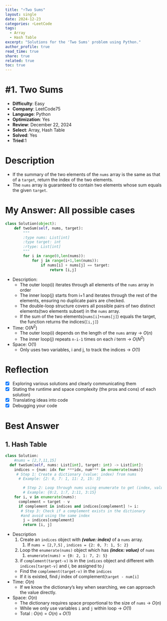 ```yaml
---
title: "⚡Two Sums"
layout: single
date: 2024-12-23
categories: ⚡LeetCode
tags: 
  - Array
  - Hash Table
excerpt: "Solutions for the 'Two Sums' problem using Python."
author_profile: true
read_time: true
share: true
related: true
toc: true
---
```


# #1. Two Sums

- **Difficulty**: Easy
- **Company**: LeetCode75
- **Language**: Python
- **Optimization**: Yes
- **Review**: December 22, 2024
- **Select**: Array, Hash Table
- **Solved**: Yes
- **Tried**:1


# Description

- If the summary of the two elements of the `nums` array is the same as that of a `target`, return the index of the two elements.
- The `nums` array is guaranteed to contain two elements whose sum equals the given `target`.

# My Answer: All possible cases

```python
class Solution(object):
    def twoSum(self, nums, target):
        """
        :type nums: List[int]
        :type target: int
        :rtype: List[int]
        """
        for i in range(0,len(nums)):
            for j in range(i+1,len(nums)):
                if nums[i] + nums[j] == target:
                    return [i,j]
```

- Description:
    - The outer loop(i) iterates through all elements of the `nums` array in order
    - The inner loop(j)  starts from i+1 and iterates through the rest of the elements, ensuring no duplicate pairs are checked.
    - The double-loop structure covers all possible pairs of two distinct elements(two elements subset)  in the `nums` array.
    - If the sum of the two elements(`nums[i]+nums[j]`) equals the target, the function returns the indices(`[i,j]`)
- Time: O($N^2$)
    - The outer loop(i) depends on the length of the `nums` array → $O(n)$
    - The inner loop(j) repeats `n-i-1` times on each $i$ term → $O$($N^2$)
- Space: O(1)
    - Only uses two variables, i and j, to track the indices  → $O(1)$

# Reflection

- [x]  Exploring various solutions and clearly communicating them
- [x]  Stating the runtime and space complexity (the pros and cons) of each solution)
- [x]  Translating ideas into code
- [x]  Debugging your code

# Best Answer

## 1. Hash Table

```python
class Solution:
	#nums = [2,7,11,15]
  def twoSum(self, nums: List[int], target: int) -> List[int]:
    indices = {num: idx for ***idx, num*** in enumerate(nums)}
     # Step 1: Create a dictionary (value: index) from nums
      # Example: {2: 0, 7: 1, 11: 2, 15: 3}

		# Step 2: Loop through nums using enumerate to get (index, value)
		# Example: {0:2, 1:7, 2:11, 3:15}
    for i, v in enumerate(nums):
      complement = target - v
      if complement in indices and indices[complement] != i:
       # Step 3: Check if a complement exists in the dictionary 
       #and avoid using the same index
        j = indices[complement]
        return [i, j]
```

- Description
    1. Create an `indices` object with ***(value: index)*** of a `nums` array.
        1. If `nums = [2,7,5]` , `indices = {2: 0, 7: 1, 5: 2}`
    2. Loop the `enumerate(nums)` object which has ***(index: value)*** of `nums`
        1. `enumerate(nums) = {0: 2, 1: 7, 2: 5}`
    3. if `complement(target-v)` is in the `indices` object and different with `indices[target-v]` and $i,$ be assigned to  $j$ 
    - Find the `complement(target-v)` in the `indices`
    - If it is existed, find $j$ index of complement(`target - num[i]`
- Time: $O(n)$
    - If we know the dictionary’s key when searching, we can approach the value directly.
- Space: $O(n)$
    - The dictionary requires space proportional to the size of `nums` → $O(n)$
    - While we only use variables `i` and `j` within loop → $O(1)$
    - Total : $O(n) = O(n) + O(1)$
